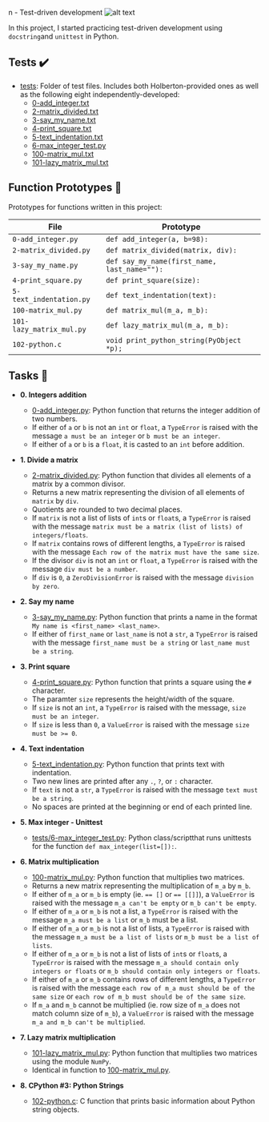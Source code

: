 
n - Test-driven development
![alt text](https://s3.amazonaws.com/intranet-projects-files/holbertonschool-higher-level_programming+/246/giphy-4.gif)

In this project, I started practicing test-driven development using `docstring`and `unittest` in Python.

## Tests :heavy_check_mark:

* [tests](./tests): Folder of test files. Includes both Holberton-provided ones as well as the following eight independently-developed:
  * [0-add_integer.txt](./tests/0-add_integer.txt)
  * [2-matrix_divided.txt](./tests/2-matrix_divided.txt)
  * [3-say_my_name.txt](./tests/3-say_my_name.txt)
  * [4-print_square.txt](./tests/4-print_square.txt)
  * [5-text_indentation.txt](./tests/text_indentation.txt)
  * [6-max_integer_test.py](./tests/6-max_integer_test.py)
  * [100-matrix_mul.txt](./tests/100-matrix_mul.txt)
  * [101-lazy_matrix_mul.txt](./tests/101-lazy_matrix_mul.txt)

## Function Prototypes :floppy_disk:

Prototypes for functions written in this project:

| File                     | Prototype                                    |
| ------------------------ | -------------------------------------------- |
| `0-add_integer.py`       | `def add_integer(a, b=98):`                  |
| `2-matrix_divided.py`    | `def matrix_divided(matrix, div):`           |
| `3-say_my_name.py`       | `def say_my_name(first_name, last_name=""):` |
| `4-print_square.py`      | `def print_square(size):`                    |
| `5-text_indentation.py`  | `def text_indentation(text):`                |
| `100-matrix_mul.py`      | `def matrix_mul(m_a, m_b):`                  |
| `101-lazy_matrix_mul.py` | `def lazy_matrix_mul(m_a, m_b):`             |
| `102-python.c`           | `void print_python_string(PyObject *p);`     |

## Tasks :page_with_curl:

* **0. Integers addition**
  * [0-add_integer.py](./0-add_integer.py): Python function that returns the integer addition of two numbers.
  * If either of `a` or `b` is not an `int` or `float`, a `TypeError` is raised with the message `a must be an integer` or `b must be an integer`.
  * If either of `a` or `b` is a `float`, it is casted to an `int` before addition.

* **1. Divide a matrix**
  * [2-matrix_divided.py](./2-matrix_divided.py): Python function that divides all elements of a matrix by a common divisor.
  * Returns a new matrix representing the division of all elements of `matrix` by `div`.
  * Quotients are rounded to two decimal places.
  * If `matrix` is not a list of lists of `int`s or `float`s, a `TypeError` is raised with the message `matrix must be a matrix (list of lists) of
  integers/floats`.
  * If `matrix` contains rows of different lengths, a `TypeError` is raised with the message `Each row of the matrix must have the same size`.
  * If the divisor `div` is not an `int` or `float`, a `TypeError` is raised with the message `div must be a number`.
  * If `div` is `0`, a `ZeroDivisionError` is raised with the message `division by zero`.

* **2. Say my name**
  * [3-say_my_name.py](./3-say_my_name.py): Python function that prints a name in the format `My name is <first_name> <last_name>`.
  * If either of `first_name` or `last_name` is not a `str`, a `TypeError` is raised with the message `first_name must be a string` or `last_name must be a string`.

* **3. Print square**
  * [4-print_square.py](./4-print_square.py): Python function that prints a square using the `#` character.
  * The paramter `size` represents the height/width of the square.
  * If `size` is not an `int`, a `TypeError` is raised  with the message, `size must be an integer`.
  * If `size` is less than `0`, a `ValueError` is raised with the message `size must be >= 0`.

* **4. Text indentation**
  * [5-text_indentation.py](./5-text_indentation.py): Python function that prints text with indentation.
  * Two new lines are printed after any `.`, `?`, or `:` character.
  * If `text` is not a `str`, a `TypeError` is raised with the message `text must be a string`.
  * No spaces are printed at the beginning or end of each printed line.

* **5. Max integer - Unittest**
  * [tests/6-max_integer_test.py](./tests/6-max_integer_text.py): Python class/scriptthat runs unittests for the function `def max_integer(list=[]):`.

* **6. Matrix multiplication**
  * [100-matrix_mul.py](./100-matrix_mul.py): Python function that multiplies two matrices.
  * Returns a new matrix representing the multiplication of `m_a` by `m_b`.
  * If either of `m_a` or `m_b` is empty (ie. `== []` or `== [[]]`), a `ValueError` is raised with the message `m_a can't be empty` or `m_b can't be empty`.
  * If either of `m_a` or `m_b` is not a list, a `TypeError` is raised with the message `m_a must be a list` or `m_b` must be a list.
  * If either of `m_a` or `m_b` is not a list of lists, a `TypeError` is raised with the message `m_a must be a list of lists` or `m_b must be a list of lists`.
  * If either of `m_a` or `m_b` is not a list of lists of `int`s or `float`s, a `TypeError` is raised with the message `m_a should contain only integers or floats` or `m_b should contain only integers or floats`.
  * If either of `m_a` or `m_b` contains rows of different lengths, a `TypeError` is raised with the message `each row of m_a must should be of the same size` or `each row of m_b must should be of the same size`.
  * If `m_a` and `m_b` cannot be multiplied (ie. row size of `m_a` does not match column size of `m_b`), a `ValueError` is raised with the message `m_a and m_b can't be multiplied`.

* **7. Lazy matrix multiplication**
  * [101-lazy_matrix_mul.py](./101-lazy_matrix_mul.py): Python function that multiplies two matrices using the module `NumPy`.
  * Identical in function to [100-matrix_mul.py](./100-matrix_mul.py).

* **8. CPython #3: Python Strings**
  * [102-python.c](./102-python.c): C function that prints basic information about Python string objects.
